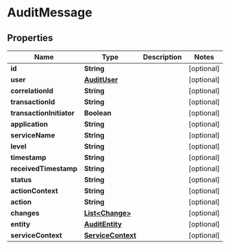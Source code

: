 
# AuditMessage

## Properties
Name | Type | Description | Notes
------------ | ------------- | ------------- | -------------
**id** | **String** |  |  [optional]
**user** | [**AuditUser**](AuditUser.md) |  |  [optional]
**correlationId** | **String** |  |  [optional]
**transactionId** | **String** |  |  [optional]
**transactionInitiator** | **Boolean** |  |  [optional]
**application** | **String** |  |  [optional]
**serviceName** | **String** |  |  [optional]
**level** | **String** |  |  [optional]
**timestamp** | **String** |  |  [optional]
**receivedTimestamp** | **String** |  |  [optional]
**status** | **String** |  |  [optional]
**actionContext** | **String** |  |  [optional]
**action** | **String** |  |  [optional]
**changes** | [**List&lt;Change&gt;**](Change.md) |  |  [optional]
**entity** | [**AuditEntity**](AuditEntity.md) |  |  [optional]
**serviceContext** | [**ServiceContext**](ServiceContext.md) |  |  [optional]



